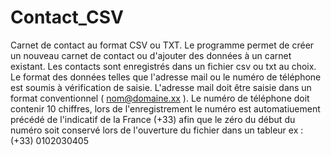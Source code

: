 # Contact_CSV
Carnet de contact au format CSV ou TXT. 
Le programme permet de créer un nouveau carnet de contact ou d'ajouter des données à un carnet existant.
Les contacts sont enregistrés dans un fichier csv ou txt au choix.
Le format des données telles que l'adresse mail ou le numéro de téléphone est soumis à vérification de saisie.
L'adresse mail doit être saisie dans un format conventionnel ( nom@domaine.xx ).
Le numéro de téléphone doit contenir 10 chiffres, lors de l'enregistrement le numéro est automatiuement précédé de l'indicatif de la France (+33) afin que le zéro du début du numéro soit conservé lors de l'ouverture du fichier dans un tableur ex : (+33) 0102030405 
